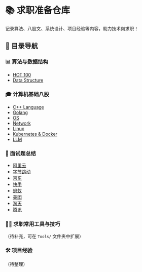 # 📚 求职准备仓库

记录算法、八股文、系统设计、项目经验等内容，助力技术岗求职！

## 📖 目录导航

### 📊 算法与数据结构
- [HOT 100](./Algorithms/HOT%20100/)
- [Data Structure](./Algorithms/Data%20Structure/)

### 🎓 计算机基础八股
- [C++ Language](./Doc/C++.md)
- [Golang](./Doc/Golang.md)
- [OS](./Doc/OS.md)
- [Network](./Doc/Network.md)
- [Linux](./Doc/Linux.md)
- [Kubernetes & Docker](./Doc/Kubernetes%20&%20Docker.md)
- [LLM](./Doc/LLM.md)

### 🚀 面试题总结
- [阿里云](./InterviewQuestions/aliyun.md)
- [字节跳动](./InterviewQuestions/bytedance.md)
- [京东](./InterviewQuestions/jd.md)
- [快手](./InterviewQuestions/kuaishou.md)
- [蚂蚁](./InterviewQuestions/mayi.md)
- [美团](./InterviewQuestions/meituan.md)
- [淘天](./InterviewQuestions/taotian.md)
- [腾讯](./InterviewQuestions/tencent.md)

### 🕵️‍♂️ 求职常用工具与技巧
（待补充，可在 `Tools/` 文件夹中扩展）

### 🛠️ 项目经验
（待整理）
